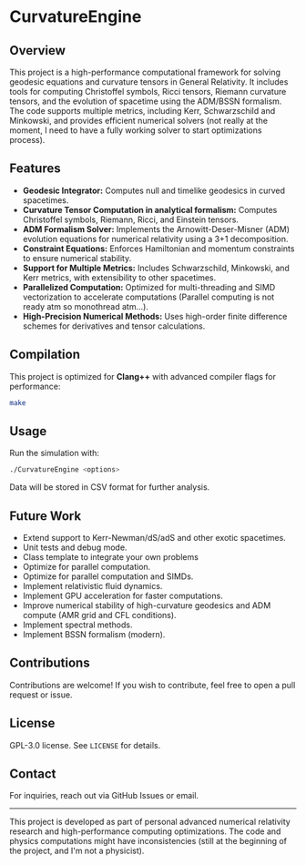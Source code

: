 # CurvatureEngine
## Overview
This project is a high-performance computational framework for solving geodesic equations and curvature tensors in General Relativity. It includes tools for computing Christoffel symbols, Ricci tensors, Riemann curvature tensors, and the evolution of spacetime using the ADM/BSSN formalism. The code supports multiple metrics, including Kerr, Schwarzschild and Minkowski, and provides efficient numerical solvers (not really at the moment, I need to have a fully working solver to start optimizations process).

## Features
- **Geodesic Integrator:** Computes null and timelike geodesics in curved spacetimes.
- **Curvature Tensor Computation in analytical formalism:** Computes Christoffel symbols, Riemann, Ricci, and Einstein tensors.
- **ADM Formalism Solver:** Implements the Arnowitt-Deser-Misner (ADM) evolution equations for numerical relativity using a 3+1 decomposition.
- **Constraint Equations:** Enforces Hamiltonian and momentum constraints to ensure numerical stability.
- **Support for Multiple Metrics:** Includes Schwarzschild, Minkowski, and Kerr metrics, with extensibility to other spacetimes.
- **Parallelized Computation:** Optimized for multi-threading and SIMD vectorization to accelerate computations (Parallel computing is not ready atm so monothread atm...).
- **High-Precision Numerical Methods:** Uses high-order finite difference schemes for derivatives and tensor calculations.

## Compilation
This project is optimized for **Clang++** with advanced compiler flags for performance:
```sh
make
```


## Usage
Run the simulation with:
```sh
./CurvatureEngine <options>
```
Data will be stored in CSV format for further analysis.

## Future Work
- Extend support to Kerr-Newman/dS/adS and other exotic spacetimes.
- Unit tests and debug mode.
- Class template to integrate your own problems
- Optimize for parallel computation.
- Optimize for parallel computation and SIMDs.
- Implement relativistic fluid dynamics.
- Implement GPU acceleration for faster computations.
- Improve numerical stability of high-curvature geodesics and ADM compute (AMR grid and CFL conditions).
- Implement spectral methods.
- Implement BSSN formalism (modern).

## Contributions
Contributions are welcome! If you wish to contribute, feel free to open a pull request or issue.

## License
GPL-3.0 license. See `LICENSE` for details.

## Contact
For inquiries, reach out via GitHub Issues or email.

---
This project is developed as part of personal advanced numerical relativity research and high-performance computing optimizations. The code and physics computations might have inconsistencies (still at the beginning of the project, and I'm not a physicist).

